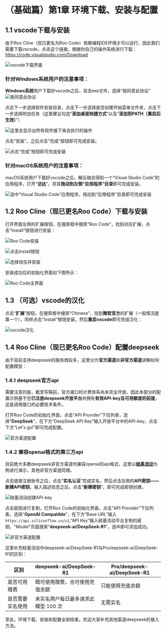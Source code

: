 # （基础篇）第1章 环境下载、安装与配置

## 1.1 vscode下载与安装

由于Roo Cline（现已更名为Roo Code）依赖编程IDE环境才可以运行，因此我们需要下载vscode，点击这个链接，根据你自己的操作系统进行下载：https://code.visualstudio.com/Download

![vscode下载界面](https://s2.loli.net/2025/02/20/eBGk6sLa9DJA4mW.png)

### 针对Windows系统用户的注意事项：

**Windows系统**用户下载好vscode之后，双击exe文件，选择“我同意此协议”
![我同意此协议](https://s2.loli.net/2025/02/20/tNHu9jOyZSqgC6Y.png)

点击下一步选择软件安装目录，点击下一步选择是否创建开始菜单文件夹，点击下一步选择附加任务（这里建议勾选“**添加桌面快捷方式**”以及“**添加到PATH（重启后生效）**”）

![这里会显示出所有软件接下来会执行的操作](https://s2.loli.net/2025/02/20/KogicTb85Fqz12O.png)

点击“安装”，之后点击“完成”按钮即可完成安装。

![点击“完成”按钮即可完成安装](https://s2.loli.net/2025/02/20/pvYazVoE9R5GfPT.png)

### 针对macOS系统用户的注意事项：

macOS系统用户下载好vscode之后，解压缩会得到一个“Visual Studio Code”的应用程序，打开“**访达**”，将其**拖动到左侧“应用程序”目录**即可完成安装。

![选中“Visual Studio Code”应用程序，拖动到“应用程序”目录即可完成安装](https://s2.loli.net/2025/02/20/vfdHkUzFrR1KV9M.png)

## 1.2 Roo Cline（现已更名Roo Code）下载与安装

打开界面左侧的扩展按钮，在搜索框中搜索“Roo Code”，找到对应扩展，点击“Install”按钮进行安装：

![Roo Code安装](https://s2.loli.net/2025/02/20/4XRzSA7yCcgZN2h.png)


![点击Install按钮](https://s2.loli.net/2025/02/20/1g835qMzbYHnJrT.png)

![选择信任并安装](https://s2.loli.net/2025/02/20/3MhHk4VidesK96o.png)

安装成功后的初始化界面如下图所示：

![Roo Code主界面](https://s2.loli.net/2025/02/20/OuLDWwIbSq5cFJk.png)

## 1.3 （可选）vscode的汉化

点击“**扩展**”按钮，在搜索框中搜索“Chinese”，找到**微软官方**的扩展（一般情况是第一个），同样点击“Install”按钮安装，然后**重启vscode**即可完成汉化：

![vscode汉化](https://s2.loli.net/2025/02/20/YiaufLgTG7U4Wmv.png)

## 1.4 Roo Cline（现已更名Roo Code）配置deepseek

由于目前支持deepseek的服务商较多，这里分为**官方渠道**和**非官方渠道**讲解如何配置模型：

### 1.4.1 deepseek官方api

需要注意的是，截至写稿前，官方接口的计费体系尚未完全开放，因此本部分的配置示例基于您**已注册deepseek开放平台**并拥有**有效API-key及可用额度的前提**，这是调用接口的必要技术条件。

打开Roo Code的初始化界面，点击“API Provider”下拉列表，选择“**DeepSeek**”，在下方“DeepSeek API Key”输入开放平台中的API-key，点击下方“Let's go!”即可完成配置。

![官方渠道配置](https://s2.loli.net/2025/02/20/jtXYmxJQrZGqOzN.png)

### 1.4.2 兼容openai格式的第三方api

目前绝大多数deepseek非官方渠道均兼容openai的api格式，这里以[**硅基流动**](https://cloud.siliconflow.cn)为例进行演示，其他非官方渠道同理。

点击链接注册账号之后，点击“**实名认证**“完成实名，然后点击左侧的**API密钥——新建API密钥**，输入描述信息之后，点击“**新建密钥**”，即可完成密钥创建。

![硅基流动创建API-key](https://s2.loli.net/2025/02/20/mvp9EFz1kISfrxN.png)

点击密钥进行复制，打开Roo Code的初始化界面，点击“API Provider”下拉列表，选择“**OpenAI Compatible**”，在下方“Base URL”输入`https://api.siliconflow.cn/v1`,“API Key”输入硅基流动平台复制的密钥，"Model"页面搜索“**deepseek-ai/DeepSeek-R1**”，选中即可添加成功。

![非官方渠道配置](https://s2.loli.net/2025/02/20/zGeL19ERhOKvNF2.png)

这里补充硅基流动中deepseek-ai/DeepSeek-R1与Pro/eepseek-ai/DeepSeek-R1的区别：

|区别|deepseek-ai/DeepSeek-R1|Pro/deepseek-ai/DeepSeek-R1|
|---|---|---|
|是否可用赠费|既可使用赠费，也可使用充值余额|只能使用充值余额|
|是否需要实名使用|未实名用户每日最多请求此模型 100 次|无需实名|

至此，环境下载、安装和配置全部结束。欢迎大家补充其他渠道deepseek的接入方法。